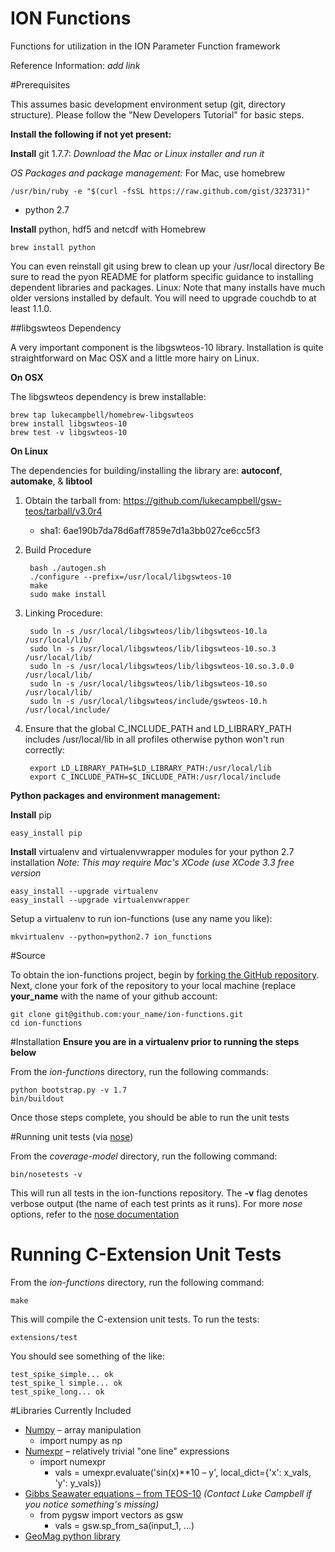 ION Functions
==============

Functions for utilization in the ION Parameter Function framework

Reference Information:  *add link*


#Prerequisites

This assumes basic development environment setup (git, directory structure). Please follow the
"New Developers Tutorial" for basic steps.


**Install the following if not yet present:**

**Install** git 1.7.7:
*Download the Mac or Linux installer and run it*

*OS Packages and package management:*
For Mac, use homebrew

    /usr/bin/ruby -e "$(curl -fsSL https://raw.github.com/gist/323731)"

  * python 2.7

**Install** python, hdf5 and netcdf with Homebrew
    
    brew install python

You can even reinstall git using brew to clean up your /usr/local directory
Be sure to read the pyon README for platform specific guidance to installing
dependent libraries and packages.
Linux: Note that many installs have much older versions installed by default.
You will need to upgrade couchdb to at least 1.1.0.

##libgswteos Dependency

A very important component is the libgswteos-10 library.  Installation is quite straightforward on Mac OSX and a little more hairy on Linux.

**On OSX**  

The libgswteos dependency is brew installable:

    brew tap lukecampbell/homebrew-libgswteos
    brew install libgswteos-10
    brew test -v libgswteos-10
    
**On Linux**

The dependencies for building/installing the library are:  **autoconf**, **automake**, & **libtool**

1. Obtain the tarball from:  https://github.com/lukecampbell/gsw-teos/tarball/v3.0r4
    * sha1: 6ae190b7da78d6aff7859e7d1a3bb027ce6cc5f3

1. Build Procedure

        bash ./autogen.sh  
        ./configure --prefix=/usr/local/libgswteos-10  
        make  
        sudo make install  

1. Linking Procedure:

        sudo ln -s /usr/local/libgswteos/lib/libgswteos-10.la /usr/local/lib/  
        sudo ln -s /usr/local/libgswteos/lib/libgswteos-10.so.3 /usr/local/lib/  
        sudo ln -s /usr/local/libgswteos/lib/libgswteos-10.so.3.0.0 /usr/local/lib/  
        sudo ln -s /usr/local/libgswteos/lib/libgswteos-10.so /usr/local/lib/  
        sudo ln -s /usr/local/libgswteos/include/gswteos-10.h /usr/local/include/  

1. Ensure that the global C_INCLUDE_PATH and LD_LIBRARY_PATH includes /usr/local/lib in all profiles otherwise python won't run correctly:

        export LD_LIBRARY_PATH=$LD_LIBRARY_PATH:/usr/local/lib  
        export C_INCLUDE_PATH=$C_INCLUDE_PATH:/usr/local/include  

**Python packages and environment management:**

**Install** pip

    easy_install pip

**Install** virtualenv and virtualenvwrapper modules for your python 2.7 installation
*Note: This may require Mac's XCode (use XCode 3.3 free version*

    easy_install --upgrade virtualenv
    easy_install --upgrade virtualenvwrapper


Setup a virtualenv to run ion-functions (use any name you like):

    mkvirtualenv --python=python2.7 ion_functions

#Source

To obtain the ion-functions project, begin by [forking the GitHub repository](https://github.com/ooici/ion-functions/).  Next, clone your fork of the repository to your local machine (replace **your_name** with the name of your github account:

    git clone git@github.com:your_name/ion-functions.git
    cd ion-functions

#Installation
**Ensure you are in a virtualenv prior to running the steps below**

From the *ion-functions* directory, run the following commands:

    python bootstrap.py -v 1.7
    bin/buildout

Once those steps complete, you should be able to run the unit tests

#Running unit tests (via [nose](https://nose.readthedocs.org/en/latest/))

From the *coverage-model* directory, run the following command:

    bin/nosetests -v

This will run all tests in the ion-functions repository.  The **-v** flag denotes verbose output (the name of each test prints as it runs).  For more *nose* options, refer to the [nose documentation](https://nose.readthedocs.org/en/latest/man.html)

# Running C-Extension Unit Tests

From the *ion-functions* directory, run the following command:

    make

This will compile the C-extension unit tests. To run the tests:

    extensions/test

You should see something of the like:

    test_spike_simple... ok
    test_spike_l simple... ok
    test_spike_long... ok

#Libraries Currently Included
* [Numpy](http://www.scipy.org/Tentative_NumPy_Tutorial) – array manipulation
    * import numpy as np
* [Numexpr](https://code.google.com/p/numexpr/) – relatively trivial "one line" expressions
    * import numexpr
        * vals = umexpr.evaluate('sin(x)**10 – y', local\_dict={'x': x\_vals, 'y': y\_vals})
* [Gibbs Seawater equations – from TEOS-10](https://pypi.python.org/pypi/pygsw) _(Contact Luke Campbell if you notice something's missing)_
    * from pygsw import vectors as gsw
        * vals = gsw.sp_from_sa(input_1, …)
* [GeoMag python library](https://pypi.python.org/pypi/geomag/)
